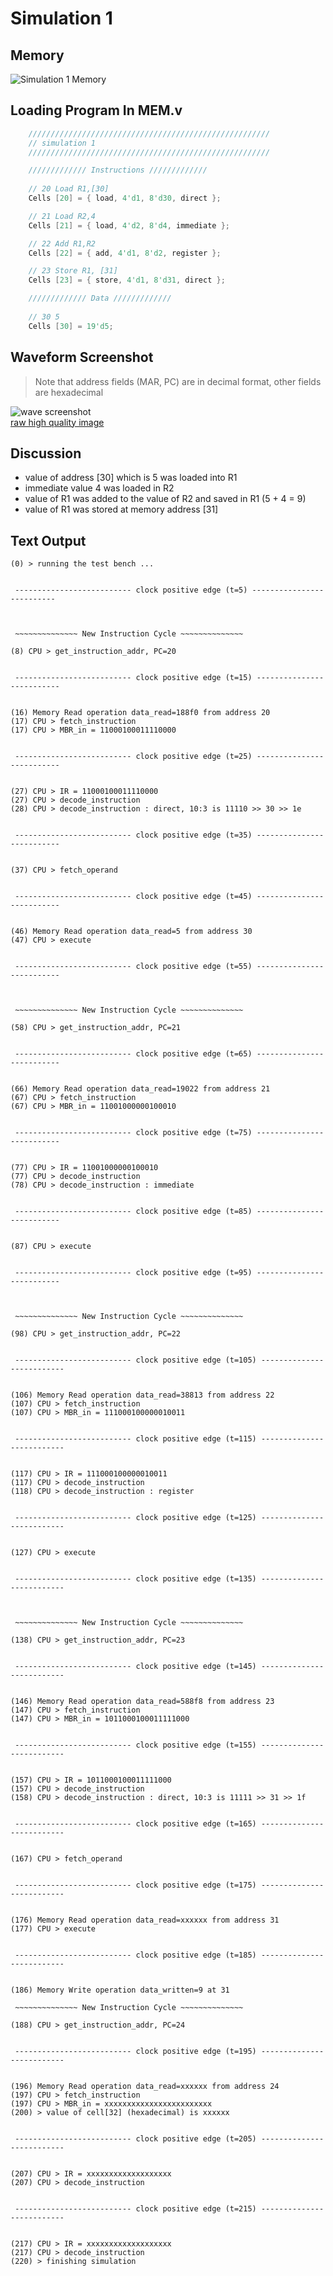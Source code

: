 # Simulation 1

## Memory

![Simulation 1 Memory](img/simulation_1_memory.png)


## Loading Program In MEM.v

```verilog
    //////////////////////////////////////////////////////
    // simulation 1
    //////////////////////////////////////////////////////

    ///////////// Instructions /////////////
    
    // 20 Load R1,[30]
    Cells [20] = { load, 4'd1, 8'd30, direct };

    // 21 Load R2,4
    Cells [21] = { load, 4'd2, 8'd4, immediate };

    // 22 Add R1,R2
    Cells [22] = { add, 4'd1, 8'd2, register };

    // 23 Store R1, [31]
    Cells [23] = { store, 4'd1, 8'd31, direct };

    ///////////// Data /////////////
    
    // 30 5
    Cells [30] = 19'd5;
```

## Waveform Screenshot

> Note that address fields (MAR, PC) are in decimal format, other fields are hexadecimal

![wave screenshot](img/simulation_1_screenshot.png)    
[raw high quality image](https://raw.githubusercontent.com/ibraheemalayan/Simple_Computer_Verilog_Part_2/master/img/simulation_1_screenshot.png)


## Discussion 

* value of address [30] which is 5 was loaded into R1
* immediate value 4 was loaded in R2
* value of R1 was added to the value of R2 and saved in R1 (5 + 4 = 9)
* value of R1 was stored at memory address [31]

## Text Output

```
(0) > running the test bench ...


 -------------------------- clock positive edge (t=5) --------------------------



 ~~~~~~~~~~~~~~ New Instruction Cycle ~~~~~~~~~~~~~~

(8) CPU > get_instruction_addr, PC=20


 -------------------------- clock positive edge (t=15) --------------------------


(16) Memory Read operation data_read=188f0 from address 20
(17) CPU > fetch_instruction
(17) CPU > MBR_in = 11000100011110000


 -------------------------- clock positive edge (t=25) --------------------------


(27) CPU > IR = 11000100011110000
(27) CPU > decode_instruction
(28) CPU > decode_instruction : direct, 10:3 is 11110 >> 30 >> 1e


 -------------------------- clock positive edge (t=35) --------------------------


(37) CPU > fetch_operand


 -------------------------- clock positive edge (t=45) --------------------------


(46) Memory Read operation data_read=5 from address 30
(47) CPU > execute


 -------------------------- clock positive edge (t=55) --------------------------



 ~~~~~~~~~~~~~~ New Instruction Cycle ~~~~~~~~~~~~~~

(58) CPU > get_instruction_addr, PC=21


 -------------------------- clock positive edge (t=65) --------------------------


(66) Memory Read operation data_read=19022 from address 21
(67) CPU > fetch_instruction
(67) CPU > MBR_in = 11001000000100010


 -------------------------- clock positive edge (t=75) --------------------------


(77) CPU > IR = 11001000000100010
(77) CPU > decode_instruction
(78) CPU > decode_instruction : immediate


 -------------------------- clock positive edge (t=85) --------------------------


(87) CPU > execute


 -------------------------- clock positive edge (t=95) --------------------------



 ~~~~~~~~~~~~~~ New Instruction Cycle ~~~~~~~~~~~~~~

(98) CPU > get_instruction_addr, PC=22


 -------------------------- clock positive edge (t=105) --------------------------


(106) Memory Read operation data_read=38813 from address 22
(107) CPU > fetch_instruction
(107) CPU > MBR_in = 111000100000010011


 -------------------------- clock positive edge (t=115) --------------------------


(117) CPU > IR = 111000100000010011
(117) CPU > decode_instruction
(118) CPU > decode_instruction : register


 -------------------------- clock positive edge (t=125) --------------------------


(127) CPU > execute


 -------------------------- clock positive edge (t=135) --------------------------



 ~~~~~~~~~~~~~~ New Instruction Cycle ~~~~~~~~~~~~~~

(138) CPU > get_instruction_addr, PC=23


 -------------------------- clock positive edge (t=145) --------------------------


(146) Memory Read operation data_read=588f8 from address 23
(147) CPU > fetch_instruction
(147) CPU > MBR_in = 1011000100011111000


 -------------------------- clock positive edge (t=155) --------------------------


(157) CPU > IR = 1011000100011111000
(157) CPU > decode_instruction
(158) CPU > decode_instruction : direct, 10:3 is 11111 >> 31 >> 1f


 -------------------------- clock positive edge (t=165) --------------------------


(167) CPU > fetch_operand


 -------------------------- clock positive edge (t=175) --------------------------


(176) Memory Read operation data_read=xxxxxx from address 31
(177) CPU > execute


 -------------------------- clock positive edge (t=185) --------------------------


(186) Memory Write operation data_written=9 at 31

 ~~~~~~~~~~~~~~ New Instruction Cycle ~~~~~~~~~~~~~~

(188) CPU > get_instruction_addr, PC=24


 -------------------------- clock positive edge (t=195) --------------------------


(196) Memory Read operation data_read=xxxxxx from address 24
(197) CPU > fetch_instruction
(197) CPU > MBR_in = xxxxxxxxxxxxxxxxxxxxxxxx
(200) > value of cell[32] (hexadecimal) is xxxxxx


 -------------------------- clock positive edge (t=205) --------------------------


(207) CPU > IR = xxxxxxxxxxxxxxxxxxx
(207) CPU > decode_instruction


 -------------------------- clock positive edge (t=215) --------------------------


(217) CPU > IR = xxxxxxxxxxxxxxxxxxx
(217) CPU > decode_instruction
(220) > finishing simulation

```